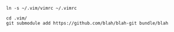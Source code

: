

	ln -s ~/.vim/vimrc ~/.vimrc

	cd .vim/
	git submodule add https://github.com/blah/blah-git bundle/blah

